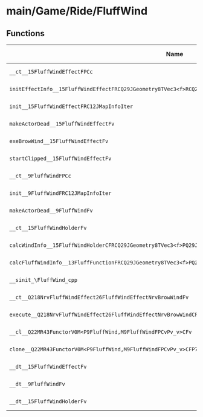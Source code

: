 # main/Game/Ride/FluffWind

## Functions

| Name | Address | Match % |
|------|---------|---------|
| `__ct__15FluffWindEffectFPCc` | `0x80324CD8` | :x: (0.0%) |
| `initEffectInfo__15FluffWindEffectFRCQ29JGeometry8TVec3<f>RCQ29JGeometry8TVec3<f>RCQ29JGeometry8TVec3<f>PCcf` | `0x80324D2C` | :x: (0.0%) |
| `init__15FluffWindEffectFRC12JMapInfoIter` | `0x80324DF0` | :x: (0.0%) |
| `makeActorDead__15FluffWindEffectFv` | `0x80324E00` | :x: (0.0%) |
| `exeBrowWind__15FluffWindEffectFv` | `0x80324E38` | :x: (0.0%) |
| `startClipped__15FluffWindEffectFv` | `0x80324ECC` | :x: (0.0%) |
| `__ct__9FluffWindFPCc` | `0x80324ED0` | :x: (0.0%) |
| `init__9FluffWindFRC12JMapInfoIter` | `0x80324F18` | :x: (0.0%) |
| `makeActorDead__9FluffWindFv` | `0x8032511C` | :x: (0.0%) |
| `__ct__15FluffWindHolderFv` | `0x8032518C` | :x: (0.0%) |
| `calcWindInfo__15FluffWindHolderCFRCQ29JGeometry8TVec3<f>PQ29JGeometry8TVec3<f>Pf` | `0x803251D4` | :x: (0.0%) |
| `calcFluffWindInfo__13FluffFunctionFRCQ29JGeometry8TVec3<f>PQ29JGeometry8TVec3<f>Pf` | `0x803252D0` | :x: (0.0%) |
| `__sinit_\FluffWind_cpp` | `0x80325350` | :x: (0.0%) |
| `__ct__Q218NrvFluffWindEffect26FluffWindEffectNrvBrowWindFv` | `0x80325358` | :x: (0.0%) |
| `execute__Q218NrvFluffWindEffect26FluffWindEffectNrvBrowWindCFP5Spine` | `0x80325368` | :x: (0.0%) |
| `__cl__Q22MR43FunctorV0M<P9FluffWind,M9FluffWindFPCvPv_v>CFv` | `0x80325370` | :x: (0.0%) |
| `clone__Q22MR43FunctorV0M<P9FluffWind,M9FluffWindFPCvPv_v>CFP7JKRHeap` | `0x803253A0` | :x: (0.0%) |
| `__dt__15FluffWindEffectFv` | `0x80325408` | :x: (0.0%) |
| `__dt__9FluffWindFv` | `0x80325464` | :x: (0.0%) |
| `__dt__15FluffWindHolderFv` | `0x803254C0` | :x: (0.0%) |